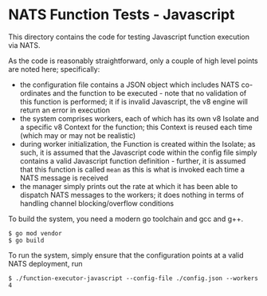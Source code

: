 # NATS Function Tests - Javascript

This directory contains the code for testing Javascript function execution
via NATS.

As the code is reasonably straightforward, only a couple of high level points
are noted here; specifically:
- the configuration file contains a JSON object which includes NATS co-ordinates
  and the function to be executed - note that no validation of this function is
  performed; it if is invalid Javascript, the v8 engine will return an error
  in execution
- the system comprises workers, each of which has its own v8 Isolate and a
  specific v8 Context for the function; this Context is reused each time (which
  may or may not be realistic)
- during worker initialization, the Function is created within the Isolate; as
  such, it is assumed that the Javascript code within the config file simply
  contains a valid Javascript function definition - further, it is assumed that
  this function is called `mean` as this is what is invoked each time a NATS
  message is received
- the manager simply prints out the rate at which it has been able to dispatch
  NATS messages to the workers; it does nothing in terms of handling channel
  blocking/overflow conditions

To build the system, you need a modern go toolchain and gcc and g++.

```
$ go mod vendor
$ go build
```

To run the system, simply ensure that the configuration points at a valid NATS
deployment, run

```
$ ./function-executor-javascript --config-file ./config.json --workers 4
```


